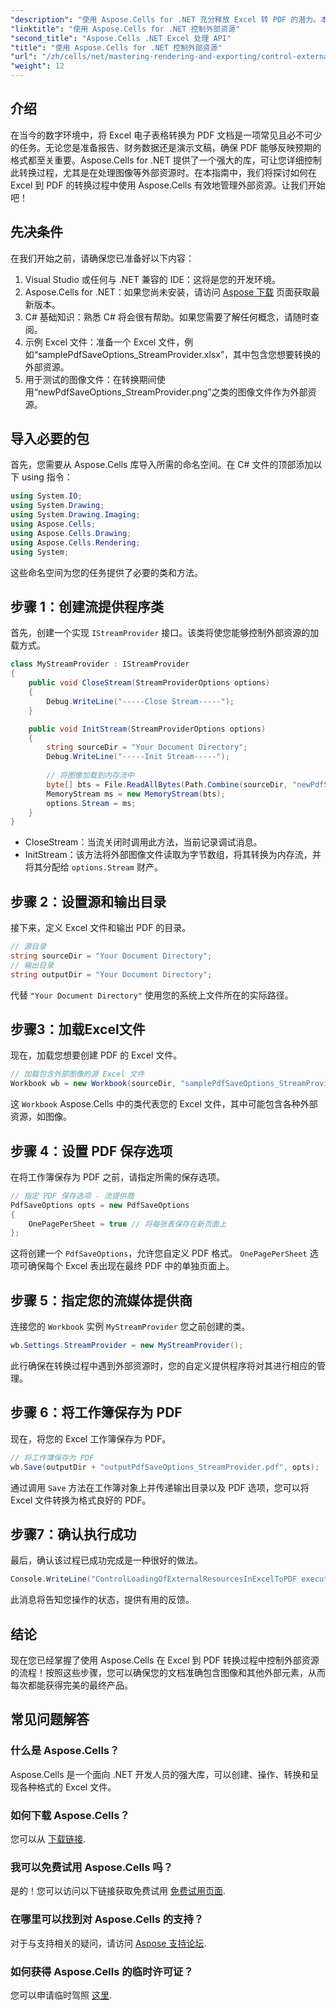 ```yaml
---
"description": "使用 Aspose.Cells for .NET 充分释放 Excel 转 PDF 的潜力。本指南将帮助您了解如何管理图像等外部资源，确保您的 PDF 完全符合您的格式要求。"
"linktitle": "使用 Aspose.Cells for .NET 控制外部资源"
"second_title": "Aspose.Cells .NET Excel 处理 API"
"title": "使用 Aspose.Cells for .NET 控制外部资源"
"url": "/zh/cells/net/mastering-rendering-and-exporting/control-external-resources/"
"weight": 12
---
```


## 介绍

在当今的数字环境中，将 Excel 电子表格转换为 PDF 文档是一项常见且必不可少的任务。无论您是准备报告、财务数据还是演示文稿，确保 PDF 能够反映预期的格式都至关重要。Aspose.Cells for .NET 提供了一个强大的库，可让您详细控制此转换过程，尤其是在处理图像等外部资源时。在本指南中，我们将探讨如何在 Excel 到 PDF 的转换过程中使用 Aspose.Cells 有效地管理外部资源。让我们开始吧！

## 先决条件

在我们开始之前，请确保您已准备好以下内容：

1. Visual Studio 或任何与 .NET 兼容的 IDE：这将是您的开发环境。
2. Aspose.Cells for .NET：如果您尚未安装，请访问 [Aspose 下载](https://releases.aspose.com/cells/net/) 页面获取最新版本。
3. C# 基础知识：熟悉 C# 将会很有帮助。如果您需要了解任何概念，请随时查阅。
4. 示例 Excel 文件：准备一个 Excel 文件，例如“samplePdfSaveOptions_StreamProvider.xlsx”，其中包含您想要转换的外部资源。
5. 用于测试的图像文件：在转换期间使用“newPdfSaveOptions_StreamProvider.png”之类的图像文件作为外部资源。

## 导入必要的包

首先，您需要从 Aspose.Cells 库导入所需的命名空间。在 C# 文件的顶部添加以下 using 指令：

```csharp
using System.IO;
using System.Drawing;
using System.Drawing.Imaging;
using Aspose.Cells;
using Aspose.Cells.Drawing;
using Aspose.Cells.Rendering;
using System;
```

这些命名空间为您的任务提供了必要的类和方法。

## 步骤 1：创建流提供程序类

首先，创建一个实现 `IStreamProvider` 接口。该类将使您能够控制外部资源的加载方式。

```csharp
class MyStreamProvider : IStreamProvider
{
    public void CloseStream(StreamProviderOptions options)
    {
        Debug.WriteLine("-----Close Stream-----");
    }

    public void InitStream(StreamProviderOptions options)
    {
        string sourceDir = "Your Document Directory";
        Debug.WriteLine("-----Init Stream-----");
        
        // 将图像加载到内存流中
        byte[] bts = File.ReadAllBytes(Path.Combine(sourceDir, "newPdfSaveOptions_StreamProvider.png"));
        MemoryStream ms = new MemoryStream(bts);
        options.Stream = ms;
    }
}
```

- CloseStream：当流关闭时调用此方法，当前记录调试消息。
- InitStream：该方法将外部图像文件读取为字节数组，将其转换为内存流，并将其分配给 `options.Stream` 财产。

## 步骤 2：设置源和输出目录

接下来，定义 Excel 文件和输出 PDF 的目录。

```csharp
// 源目录
string sourceDir = "Your Document Directory";
// 输出目录
string outputDir = "Your Document Directory";
```

代替 `"Your Document Directory"` 使用您的系统上文件所在的实际路径。

## 步骤3：加载Excel文件

现在，加载您想要创建 PDF 的 Excel 文件。

```csharp
// 加载包含外部图像的源 Excel 文件
Workbook wb = new Workbook(sourceDir, "samplePdfSaveOptions_StreamProvider.xlsx");
```

这 `Workbook` Aspose.Cells 中的类代表您的 Excel 文件，其中可能包含各种外部资源，如图像。

## 步骤 4：设置 PDF 保存选项

在将工作簿保存为 PDF 之前，请指定所需的保存选项。

```csharp
// 指定 PDF 保存选项 - 流提供商
PdfSaveOptions opts = new PdfSaveOptions
{
    OnePagePerSheet = true // 将每张表保存在新页面上
};
```

这将创建一个 `PdfSaveOptions`，允许您自定义 PDF 格式。 `OnePagePerSheet` 选项可确保每个 Excel 表出现在最终 PDF 中的单独页面上。

## 步骤 5：指定您的流媒体提供商

连接您的 `Workbook` 实例 `MyStreamProvider` 您之前创建的类。

```csharp
wb.Settings.StreamProvider = new MyStreamProvider();
```

此行确保在转换过程中遇到外部资源时，您的自定义提供程序将对其进行相应的管理。

## 步骤 6：将工作簿保存为 PDF

现在，将您的 Excel 工作簿保存为 PDF。

```csharp
// 将工作簿保存为 PDF
wb.Save(outputDir + "outputPdfSaveOptions_StreamProvider.pdf", opts);
```

通过调用 `Save` 方法在工作簿对象上并传递输出目录以及 PDF 选项，您可以将 Excel 文件转换为格式良好的 PDF。

## 步骤7：确认执行成功

最后，确认该过程已成功完成是一种很好的做法。

```csharp
Console.WriteLine("ControlLoadingOfExternalResourcesInExcelToPDF executed successfully.\r\n");
```

此消息将告知您操作的状态，提供有用的反馈。

## 结论

现在您已经掌握了使用 Aspose.Cells 在 Excel 到 PDF 转换过程中控制外部资源的流程！按照这些步骤，您可以确保您的文档准确包含图像和其他外部元素，从而每次都能获得完美的最终产品。

## 常见问题解答

### 什么是 Aspose.Cells？
Aspose.Cells 是一个面向 .NET 开发人员的强大库，可以创建、操作、转换和呈现各种格式的 Excel 文件。

### 如何下载 Aspose.Cells？
您可以从 [下载链接](https://releases。aspose.com/cells/net/).

### 我可以免费试用 Aspose.Cells 吗？
是的！您可以访问以下链接获取免费试用 [免费试用页面](https://releases。aspose.com/).

### 在哪里可以找到对 Aspose.Cells 的支持？
对于与支持相关的疑问，请访问 [Aspose 支持论坛](https://forum。aspose.com/c/cells/9).

### 如何获得 Aspose.Cells 的临时许可证？
您可以申请临时驾照 [这里](https://purchase。aspose.com/temporary-license/).